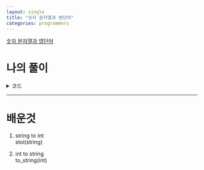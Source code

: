 ```yaml
---
layout: single
title: "숫자 문자열과 영단어"
categories: programmers
---
```

[숫자 문자열과 영단어](https://programmers.co.kr/learn/courses/30/lessons/81301)

# 나의 풀이
<details markdown="1">
<summary>코드</summary>

```c++
string numberStr[] = {"zero", "one", "two", "three", "four", "five", "six", "seven", "eight", "nine"};

int solution(string s) {
    int answer = 0;
    string answerStr = "";

    for(int i = 0; i < s.length(); ) {
        if('a' <= s[i] && s[i] <= 'z') { 
            for(int j = 0; j < 10; j++) {
                if(s.substr(i, numberStr[j].length()) == numberStr[j]) {
                    answerStr +=  to_string(j);
                    i += numberStr[j].length();
                    break;
                }
            }
        }
        else {
            answerStr += s[i];
            i++;
        }
    }
    answer = stoi(answerStr);
    return answer;
}
```
</details>

---

# 배운것
1. string to int  
stoi(string)  

2. int to string  
to_string(int)  